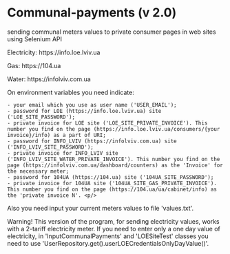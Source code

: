 # Communal-payments (v 2.0)
sending communal meters values to private consumer pages in web sites using Selenium API

<p> Electricity: https://info.loe.lviv.ua<p\>
<p> Gas: https://104.ua<p\>
<p> Water: https://infolviv.com.ua<p\>
<p> On environment variables you need indicate:

	- your email which you use as user name ('USER_EMAIL');
	- password for LOE (https://info.loe.lviv.ua) site ('LOE_SITE_PASSWORD');
	- private invoice for LOE site ('LOE_SITE_PRIVATE_INVOICE'). This number you find on the page (https://info.loe.lviv.ua/consumers/{your invoice}/info) as a part of URI;
	- password for INFO_LVIV (https://infolviv.com.ua) site ('INFO_LVIV_SITE_PASSWORD');
	- private invoice for INFO_LVIV site ('INFO_LVIV_SITE_WATER_PRIVATE_INVOICE'). This number you find on the page (https://infolviv.com.ua/dashboard/counters) as the 'Invoice' for the necessary meter;
	- password for 104UA (https://104.ua) site ('104UA_SITE_PASSWORD');
	- private invoice for 104UA site ('104UA_SITE_GAS_PRIVATE_INVOICE'). This number you find on the page (https://104.ua/ua/cabinet/info) as the 'private invoice N'. <p/>

<p>Also you need input your current meters values to file 'values.txt'.<p/>
<p>Warning! This version of the program, for sending electricity values, works with a 2-tariff electricity meter. If you need to enter only a one day value of electricity, in 'InputCommunalPayments' and 
'LOESiteTest' classes you need to use 'UserRepository.get().userLOECredentialsOnlyDayValue()'.<p/>
